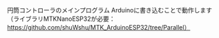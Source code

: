 円筒コントローラのメインプログラム
Arduinoに書き込むことで動作します
（ライブラリMTKNanoESP32が必要：https://github.com/shuWshu/MTK_ArduinoESP32/tree/Parallel）
